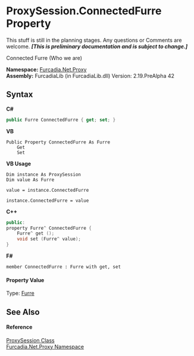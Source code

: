 # ProxySession.ConnectedFurre Property 
This stuff is still in the planning stages. Any questions or Comments are welcome. _**\[This is preliminary documentation and is subject to change.\]**_

Connected Furre (Who we are)

**Namespace:**&nbsp;<a href="N_Furcadia_Net_Proxy">Furcadia.Net.Proxy</a><br />**Assembly:**&nbsp;FurcadiaLib (in FurcadiaLib.dll) Version: 2.19.PreAlpha 42

## Syntax

**C#**<br />
``` C#
public Furre ConnectedFurre { get; set; }
```

**VB**<br />
``` VB
Public Property ConnectedFurre As Furre
	Get
	Set
```

**VB Usage**<br />
``` VB Usage
Dim instance As ProxySession
Dim value As Furre

value = instance.ConnectedFurre

instance.ConnectedFurre = value
```

**C++**<br />
``` C++
public:
property Furre^ ConnectedFurre {
	Furre^ get ();
	void set (Furre^ value);
}
```

**F#**<br />
``` F#
member ConnectedFurre : Furre with get, set

```


#### Property Value
Type: <a href="T_Furcadia_Net_DreamInfo_Furre">Furre</a>

## See Also


#### Reference
<a href="T_Furcadia_Net_Proxy_ProxySession">ProxySession Class</a><br /><a href="N_Furcadia_Net_Proxy">Furcadia.Net.Proxy Namespace</a><br />